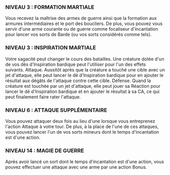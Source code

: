 
### NIVEAU 3 : FORMATION MARTIALE

Vous recevez la maîtrise des armes de guerre ainsi que la formation aux armures intermédiaires et le port des boucliers. De plus, vous pouvez vous servir d'une arme courante ou de guerre comme focaliseur d'incantation pour lancer vos sorts de Barde (ou vos sorts considérés comme tels).

### NIVEAU 3 : INSPIRATION MARTIALE

Votre sagacité peut changer le cours des batailles. Une créature dotée d'un de vos dés d'Inspiration bardique peut l'utiliser pour l'un des effets suivants. Attaque. Aussitôt après que la créature a touché une cible avec un jet d'attaque, elle peut lancer le dé d'Inspiration bardique pour en ajouter le résultat aux dégâts de l'attaque contre cette cible. Défense. Quand la créature est touchée par un jet d'attaque, elle peut jouer sa Réaction pour lancer le dé d'Inspiration bardique et en ajouter le résultat à sa CA, ce qui peut finalement faire rater l'attaque.

### NIVEAU 6 : ATTAQUE SUPPLÉMENTAIRE

Vous pouvez attaquer deux fois au lieu d'une lorsque vous entreprenez l'action Attaque à votre tour. De plus, à la place de l'une de ces attaques, vous pouvez lancer l'un de vos sorts mineurs dont le temps d'incantation est d'une action.

### NIVEAU 14 : MAGIE DE GUERRE

Après avoir lancé un sort dont le temps d'incantation est d'une action, vous pouvez effectuer une attaque avec une arme par une action Bonus.